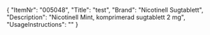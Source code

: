 {
  "ItemNr": "005048",
  "Title": "test",
  "Brand": "Nicotinell Sugtablett",
  "Description": "Nicotinell Mint, komprimerad sugtablett 2 mg",
  "UsageInstructions": ""
}